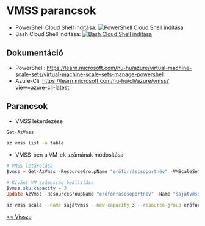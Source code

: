 # VMSS parancsok

- PowerShell Cloud Shell indítása: [![PowerShell Cloud Shell indítása](https://learn.microsoft.com/azure/cloud-shell/media/embed-cloud-shell/launch-cloud-shell-1.png)](https://shell.azure.com/powershell)
- Bash Cloud Shell indítása: [![Bash Cloud Shell indítása](https://learn.microsoft.com/azure/cloud-shell/media/embed-cloud-shell/launch-cloud-shell-1.png)](https://shell.azure.com/bash)
## Dokumentáció

- PowerShell: https://learn.microsoft.com/hu-hu/azure/virtual-machine-scale-sets/virtual-machine-scale-sets-manage-powershell
- Azure-Cli: https://learn.microsoft.com/hu-hu/cli/azure/vmss?view=azure-cli-latest

## Parancsok

- VMSS lekérdezése

```powershell
Get-AzVmss
```

```bash
az vmss list -o table
```

- VMSS-ben a VM-ek számának módosítása

```powershell
# VMSS letárolása
$vmss = Get-AzVmss -ResourceGroupName "erőforráscsoportnév" -VMScaleSetName "sajátvmss"

# Kívánt VM számosság beállítása
$vmss.sku.capacity = 3
Update-AzVmss -ResourceGroupName "erőforráscsoportnév" -Name "sajátvmss" -VirtualMachineScaleSet $vmss
```

```bash
az vmss scale --name sajátvmss --new-capacity 3 --resource-group erőforráscsoportnév --verbose
```


[<< Vissza](README.md)